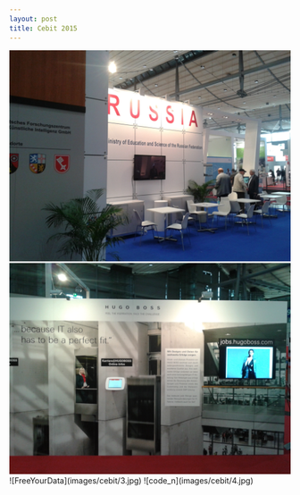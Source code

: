 ```yaml
---
layout: post
title: Cebit 2015
---
```



<img src="images/cebit/1.jpg">
<img src=images/cebit/2.jpg>
![FreeYourData](images/cebit/3.jpg)
![code_n](images/cebit/4.jpg)
